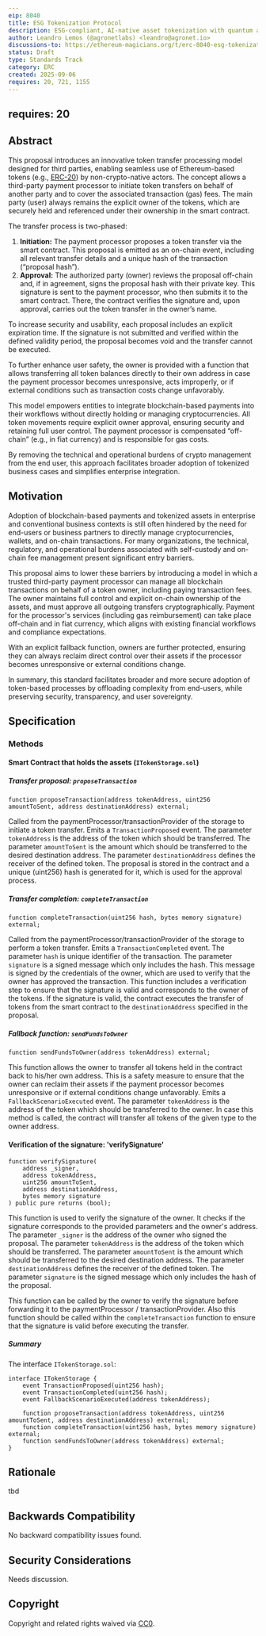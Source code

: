 ```yaml
---
eip: 8040
title: ESG Tokenization Protocol
description: ESG-compliant, AI-native asset tokenization with quantum auditability and lifecycle integrity.
author: Leandro Lemos (@agronetlabs) <leandro@agronet.io>
discussions-to: https://ethereum-magicians.org/t/erc-8040-esg-tokenization-protocol/25846
status: Draft
type: Standards Track
category: ERC
created: 2025-09-06
requires: 20, 721, 1155
---
```

requires: 20
---

## Abstract

This proposal introduces an innovative token transfer processing model designed for third parties, enabling seamless use of Ethereum-based tokens (e.g., [ERC-20](./eip-20.md)) by non-crypto-native actors. The concept allows a third-party payment processor to initiate token transfers on behalf of another party and to cover the associated transaction (gas) fees. The main party (user) always remains the explicit owner of the tokens, which are securely held and referenced under their ownership in the smart contract.

The transfer process is two-phased:

1. **Initiation:** The payment processor proposes a token transfer via the smart contract. This proposal is emitted as an on-chain event, including all relevant transfer details and a unique hash of the transaction (“proposal hash”).
2. **Approval:** The authorized party (owner) reviews the proposal off-chain and, if in agreement, signs the proposal hash with their private key. This signature is sent to the payment processor, who then submits it to the smart contract. There, the contract verifies the signature and, upon approval, carries out the token transfer in the owner’s name.

To increase security and usability, each proposal includes an explicit expiration time. If the signature is not submitted and verified within the defined validity period, the proposal becomes void and the transfer cannot be executed.

To further enhance user safety, the owner is provided with a function that allows transferring all token balances directly to their own address in case the payment processor becomes unresponsive, acts improperly, or if external conditions such as transaction costs change unfavorably.

This model empowers entities to integrate blockchain-based payments into their workflows without directly holding or managing cryptocurrencies. All token movements require explicit owner approval, ensuring security and retaining full user control. The payment processor is compensated “off-chain” (e.g., in fiat currency) and is responsible for gas costs.

By removing the technical and operational burdens of crypto management from the end user, this approach facilitates broader adoption of tokenized business cases and simplifies enterprise integration.

## Motivation

Adoption of blockchain-based payments and tokenized assets in enterprise and conventional business contexts is still often hindered by the need for end-users or business partners to directly manage cryptocurrencies, wallets, and on-chain transactions. For many organizations, the technical, regulatory, and operational burdens associated with self-custody and on-chain fee management present significant entry barriers.

This proposal aims to lower these barriers by introducing a model in which a trusted third-party payment processor can manage all blockchain transactions on behalf of a token owner, including paying transaction fees. The owner maintains full control and explicit on-chain ownership of the assets, and must approve all outgoing transfers cryptographically. Payment for the processor's services (including gas reimbursement) can take place off-chain and in fiat currency, which aligns with existing financial workflows and compliance expectations.

With an explicit fallback function, owners are further protected, ensuring they can always reclaim direct control over their assets if the processor becomes unresponsive or external conditions change.

In summary, this standard facilitates broader and more secure adoption of token-based processes by offloading complexity from end-users, while preserving security, transparency, and user sovereignty.

## Specification

### Methods

#### Smart Contract that holds the assets (`ITokenStorage.sol`)

##### Transfer proposal: `proposeTransaction`

```solidity
function proposeTransaction(address tokenAddress, uint256 amountToSent, address destinationAddress) external;
```

Called from the paymentProcessor/transactionProvider of the storage to initiate a token transfer. Emits a `TransactionProposed` event.
The parameter `tokenAddress` is the address of the token which should be transferred.
The parameter `amountToSent` is the amount which should be transferred to the desired destination address.
The parameter `destinationAddress` defines the receiver of the defined token.
The proposal is stored in the contract and a unique (uint256) hash is generated for it, which is used for the approval process.

##### Transfer completion: `completeTransaction`

```solidity
function completeTransaction(uint256 hash, bytes memory signature) external;
```
Called from the paymentProcessor/transactionProvider of the storage to perform a token transfer. Emits a `TransactionCompleted` event.
The parameter `hash` is unique identifier of the transaction.
The parameter `signature` is a signed message which only includes the hash. This message is signed by the credentials of the owner, which are used to verify that the owner has approved the transaction.
This function includes a verification step to ensure that the signature is valid and corresponds to the owner of the tokens.
If the signature is valid, the contract executes the transfer of tokens from the smart contract to the `destinationAddress` specified in the proposal.

##### Fallback function: `sendFundsToOwner`

```solidity
function sendFundsToOwner(address tokenAddress) external;
```
This function allows the owner to transfer all tokens held in the contract back to his/her own address. 
This is a safety measure to ensure that the owner can reclaim their assets if the payment processor becomes unresponsive or if external conditions change unfavorably.
Emits a `FallbackScenarioExecuted` event.
The parameter `tokenAddress` is the address of the token which should be transferred to the owner.
In case this method is called, the contract will transfer all tokens of the given type to the owner address.

#### Verification of the signature: 'verifySignature'

```solidity
function verifySignature(
    address _signer,
    address tokenAddress,
    uint256 amountToSent,
    address destinationAddress,
    bytes memory signature
) public pure returns (bool);
```
This function is used to verify the signature of the owner. It checks if the signature corresponds to the provided parameters and the owner's address.
The parameter `_signer` is the address of the owner who signed the proposal.
The parameter `tokenAddress` is the address of the token which should be transferred.
The parameter `amountToSent` is the amount which should be transferred to the desired destination address.
The parameter `destinationAddress` defines the receiver of the defined token.
The parameter `signature` is the signed message which only includes the hash of the proposal.

This function can be called by the owner to verify the signature before forwarding it to the paymentProcessor / transactionProvider.
Also this function should be called within the `completeTransaction` function to ensure that the signature is valid before executing the transfer.

##### Summary
The interface `ITokenStorage.sol`:

```solidity
interface ITokenStorage {
    event TransactionProposed(uint256 hash);
    event TransactionCompleted(uint256 hash);
    event FallbackScenarioExecuted(address tokenAddress);

    function proposeTransaction(address tokenAddress, uint256 amountToSent, address destinationAddress) external;
    function completeTransaction(uint256 hash, bytes memory signature) external;
    function sendFundsToOwner(address tokenAddress) external;
}
```

## Rationale

tbd <!-- TODO -->

## Backwards Compatibility

No backward compatibility issues found.

<!-- TODO: Reference implementation -->
<!-- TODO: Test cases -->

## Security Considerations

Needs discussion. <!-- TODO -->

## Copyright

Copyright and related rights waived via [CC0](../LICENSE.md).
